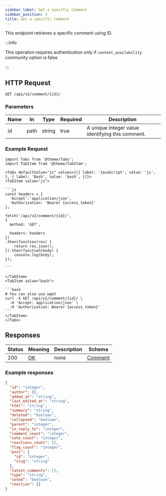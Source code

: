 ```yaml
---
sidebar_label: Get a specific Comment
sidebar_position: 3
title: Get a specific Comment
---
```


This endpoint retrieves a specific comment using ID.

:::info

This operation requires authentication only if `content_availability` community option is false

:::

## HTTP Request

`GET /api/v2/comment/{id}/`

### Parameters

| Name | In   | Type   | Required | Description                                      |
|------|------|--------|----------|--------------------------------------------------|
| id   | path | string | true     | A unique integer value identifying this comment. |

### Example Request

````mdx-code-block
import Tabs from '@theme/Tabs';
import TabItem from '@theme/TabItem';

<Tabs defaultValue="js" values={[{ label: 'JavaScript', value: 'js', }, { label: 'Bash', value: 'bash', }]}>
<TabItem value="js">

```js
const headers = {
  'Accept':'application/json',
  'Authorization: 'Bearer {access_token}'
};

fetch('/api/v2/comment/{id}/',
{
  method: 'GET',

  headers: headers
})
.then(function(res) {
    return res.json();
}).then(function(body) {
    console.log(body);
});

```

</TabItem>
<TabItem value="bash">

```bash
# You can also use wget
curl -X GET /api/v2/comment/{id}/ \
  -H 'Accept: application/json' \
  -H 'Authorization: Bearer {access_token}'
```
</TabItem>
</Tabs>
````

## Responses

| Status | Meaning                                                 | Description | Schema                                           |
|--------|---------------------------------------------------------|-------------|--------------------------------------------------|
| 200    | [OK](https://tools.ietf.org/html/rfc7231#section-6.3.1) | none        | [Comment](/docs/apireference/v2/schemas/comment) |

### Example responses

```json
{
  "id": "integer",
  "author": {},
  "added_at": "string",
  "last_edited_at": "string",
  "html": "string",
  "summary": "string",
  "deleted": "boolean",
  "collapsed": "boolean",
  "parent": "integer",
  "in_reply_to": "integer",
  "comment_count": "integer",
  "vote_count": "integer",
  "reactions_count": [],
  "flag_count": "integer",
  "post": {
    "id": "integer",
    "slug": "string"
  },
  "latest_comments": [],
  "type": "string",
  "voted": "boolean",
  "reaction": {}
}
```





